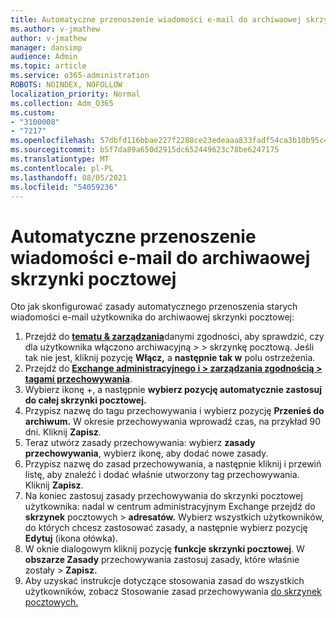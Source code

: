 ```yaml
---
title: Automatyczne przenoszenie wiadomości e-mail do archiwaowej skrzynki pocztowej
ms.author: v-jmathew
author: v-jmathew
manager: dansimp
audience: Admin
ms.topic: article
ms.service: o365-administration
ROBOTS: NOINDEX, NOFOLLOW
localization_priority: Normal
ms.collection: Adm_O365
ms.custom:
- "3100008"
- "7217"
ms.openlocfilehash: 57dbfd116bbae227f2288ce23edeaaa833fadf54ca3b10b95c49512758542e32
ms.sourcegitcommit: b5f7da89a650d2915dc652449623c78be6247175
ms.translationtype: MT
ms.contentlocale: pl-PL
ms.lasthandoff: 08/05/2021
ms.locfileid: "54059236"
---
```

# <a name="automatically-move-email-messages-to-the-archive-mailbox"></a>Automatyczne przenoszenie wiadomości e-mail do archiwaowej skrzynki pocztowej

Oto jak skonfigurować zasady automatycznego przenoszenia starych wiadomości e-mail użytkownika do archiwaowej skrzynki pocztowej:

1. Przejdź do [**tematu & zarządzania**](https://go.microsoft.com/fwlink/p/?linkid=2077143)danymi zgodności, aby sprawdzić, czy dla użytkownika włączono archiwacyjną  >    >   skrzynkę pocztową. Jeśli tak nie jest, kliknij pozycję **Włącz,** a **następnie tak w** polu ostrzeżenia.
2. Przejdź do [**Exchange administracyjnego i > zarządzania zgodnością > tagami przechowywania**](https://go.microsoft.com/fwlink/?linkid=2059104).
3. Wybierz ikonę +, a następnie **wybierz pozycję automatycznie zastosuj do całej skrzynki pocztowej.**
4. Przypisz nazwę do tagu przechowywania i wybierz pozycję **Przenieś do archiwum.** W okresie przechowywania wprowadź czas, na przykład 90 dni. Kliknij **Zapisz**.
5. Teraz utwórz zasady przechowywania: wybierz **zasady przechowywania**, wybierz ikonę, aby dodać nowe zasady.
6. Przypisz nazwę do zasad przechowywania, a następnie kliknij i przewiń listę, aby znaleźć i dodać właśnie utworzony tag przechowywania. Kliknij **Zapisz**.
7. Na koniec zastosuj zasady przechowywania do skrzynki pocztowej użytkownika: nadal w centrum administracyjnym Exchange przejdź do **skrzynek** pocztowych  >  **adresatów.** Wybierz wszystkich użytkowników, do których chcesz zastosować zasady, a następnie wybierz pozycję **Edytuj** (ikona ołówka).
8. W oknie dialogowym kliknij pozycję **funkcje skrzynki pocztowej**. W **obszarze Zasady** przechowywania zastosuj zasady, które właśnie zostały > **Zapisz.**
9. Aby uzyskać instrukcje dotyczące stosowania zasad do wszystkich użytkowników, zobacz Stosowanie zasad przechowywania [do skrzynek pocztowych.](https://docs.microsoft.com/exchange/security-and-compliance/messaging-records-management/apply-retention-policy)

